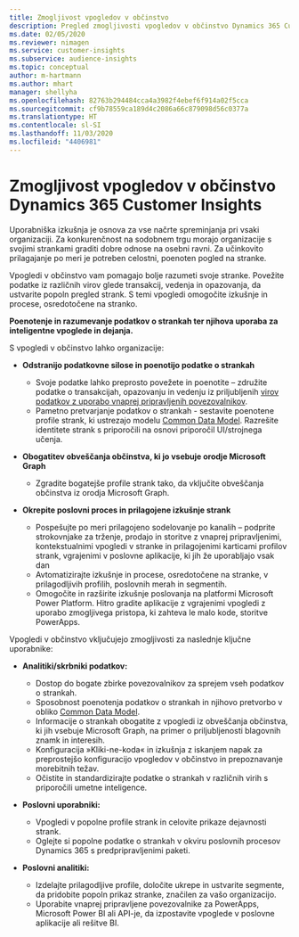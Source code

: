 ```yaml
---
title: Zmogljivost vpogledov v občinstvo
description: Pregled zmogljivosti vpogledov v občinstvo Dynamics 365 Customer Insights.
ms.date: 02/05/2020
ms.reviewer: nimagen
ms.service: customer-insights
ms.subservice: audience-insights
ms.topic: conceptual
author: m-hartmann
ms.author: mhart
manager: shellyha
ms.openlocfilehash: 82763b294484cca4a3982f4ebef6f914a02f5cca
ms.sourcegitcommit: cf9b78559ca189d4c2086a66c879098d56c0377a
ms.translationtype: HT
ms.contentlocale: sl-SI
ms.lasthandoff: 11/03/2020
ms.locfileid: "4406981"
---
```

# <a name="dynamics-365-customer-insights-audience-insights-capability"></a>Zmogljivost vpogledov v občinstvo Dynamics 365 Customer Insights

Uporabniška izkušnja je osnova za vse načrte spreminjanja pri vsaki organizaciji. Za konkurenčnost na sodobnem trgu morajo organizacije s svojimi strankami graditi dobre odnose na osebni ravni. Za učinkovito prilagajanje po meri je potreben celostni, poenoten pogled na stranke.

Vpogledi v občinstvo vam pomagajo bolje razumeti svoje stranke. Povežite podatke iz različnih virov glede transakcij, vedenja in opazovanja, da ustvarite popoln pregled strank. S temi vpogledi omogočite izkušnje in procese, osredotočene na stranko.

**Poenotenje in razumevanje podatkov o strankah ter njihova uporaba za inteligentne vpoglede in dejanja.**

S vpogledi v občinstvo lahko organizacije:  

- **Odstranijo podatkovne silose in poenotijo podatke o strankah**

  - Svoje podatke lahko preprosto povežete in poenotite – združite podatke o transakcijah, opazovanju in vedenju iz priljubljenih [virov podatkov z uporabo vnaprej pripravljenih povezovalnikov](data-sources.md).
  - Pametno pretvarjanje podatkov o strankah - sestavite poenotene profile strank, ki ustrezajo modelu [Common Data Model](https://docs.microsoft.com/common-data-model/). Razrešite identitete strank s priporočili na osnovi priporočil UI/strojnega učenja.

- **Obogatitev obveščanja občinstva, ki jo vsebuje orodje Microsoft Graph**

  - Zgradite bogatejše profile strank tako, da vključite obveščanja občinstva iz orodja Microsoft Graph.  

- **Okrepite poslovni proces in prilagojene izkušnje strank**

  - Pospešujte po meri prilagojeno sodelovanje po kanalih – podprite strokovnjake za trženje, prodajo in storitve z vnaprej pripravljenimi, kontekstualnimi vpogledi v stranke in prilagojenimi karticami profilov strank, vgrajenimi v poslovne aplikacije, ki jih že uporabljajo vsak dan
  - Avtomatizirajte izkušnje in procese, osredotočene na stranke, v prilagodljivih profilih, poslovnih merah in segmentih.
  - Omogočite in razširite izkušnje poslovanja na platformi Microsoft Power Platform. Hitro gradite aplikacije z vgrajenimi vpogledi z uporabo zmogljivega pristopa, ki zahteva le malo kode, storitve PowerApps.  

Vpogledi v občinstvo vključujejo zmogljivosti za naslednje ključne uporabnike:

- **Analitiki/skrbniki podatkov:**

  - Dostop do bogate zbirke povezovalnikov za sprejem vseh podatkov o strankah.
  - Sposobnost poenotenja podatkov o strankah in njihovo pretvorbo v obliko [Common Data Model](https://docs.microsoft.com/common-data-model/).
  - Informacije o strankah obogatite z vpogledi iz obveščanja občinstva, ki jih vsebuje Microsoft Graph, na primer o priljubljenosti blagovnih znamk in interesih.
  - Konfiguracija »Kliki-ne-koda« in izkušnja z iskanjem napak za preprostejšo konfiguracijo vpogledov v občinstvo in prepoznavanje morebitnih težav.
  - Očistite in standardizirajte podatke o strankah v različnih virih s priporočili umetne inteligence.  

- **Poslovni uporabniki:**

  - Vpogledi v popolne profile strank in celovite prikaze dejavnosti strank.
  - Oglejte si popolne podatke o strankah v okviru poslovnih procesov Dynamics 365 s predpripravljenimi paketi.

- **Poslovni analitiki:**

  - Izdelajte prilagodljive profile, določite ukrepe in ustvarite segmente, da pridobite popoln prikaz stranke, značilen za vašo organizacijo.  
  - Uporabite vnaprej pripravljene povezovalnike za PowerApps, Microsoft Power BI ali API-je, da izpostavite vpoglede v poslovne aplikacije ali rešitve BI.  
